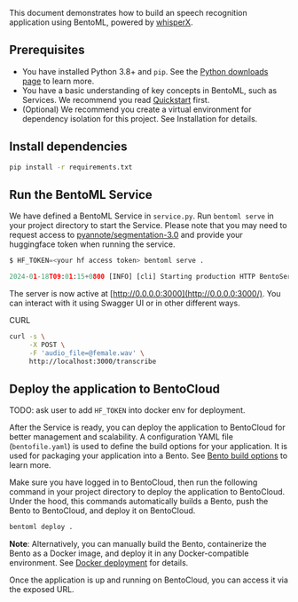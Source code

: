 This document demonstrates how to build an speech recognition application using BentoML, powered by [whisperX](https://github.com/m-bain/whisperX).

## **Prerequisites**

- You have installed Python 3.8+ and `pip`. See the [Python downloads page](https://www.python.org/downloads/) to learn more.
- You have a basic understanding of key concepts in BentoML, such as Services. We recommend you read [Quickstart](https://docs.bentoml.com/en/latest/get-started/quickstart.html) first.
- (Optional) We recommend you create a virtual environment for dependency isolation for this project. See Installation for details.

## Install dependencies

```bash
pip install -r requirements.txt
```

## Run the BentoML Service

We have defined a BentoML Service in `service.py`. Run `bentoml serve` in your project directory to start the Service.
Please note that you may need to request access to [pyannote/segmentation-3.0](https://huggingface.co/pyannote/segmentation-3.0) and provide your huggingface token when running the service.

```python
$ HF_TOKEN=<your hf access token> bentoml serve .

2024-01-18T09:01:15+0800 [INFO] [cli] Starting production HTTP BentoServer from "service:BentoWhisperX" listening on http://localhost:3000 (Press CTRL+C to quit)
```

The server is now active at [http://0.0.0.0:3000](http://0.0.0.0:3000/). You can interact with it using Swagger UI or in other different ways.

CURL

```bash
curl -s \
     -X POST \
     -F 'audio_file=@female.wav' \
     http://localhost:3000/transcribe

```

## Deploy the application to BentoCloud

TODO: ask user to add `HF_TOKEN` into docker env for deployment.

After the Service is ready, you can deploy the application to BentoCloud for better management and scalability. A configuration YAML file (`bentofile.yaml`) is used to define the build options for your application. It is used for packaging your application into a Bento. See [Bento build options](https://docs.bentoml.com/en/latest/concepts/bento.html#bento-build-options) to learn more.

Make sure you have logged in to BentoCloud, then run the following command in your project directory to deploy the application to BentoCloud. Under the hood, this commands automatically builds a Bento, push the Bento to BentoCloud, and deploy it on BentoCloud.

```bash
bentoml deploy .
```

**Note**: Alternatively, you can manually build the Bento, containerize the Bento as a Docker image, and deploy it in any Docker-compatible environment. See [Docker deployment](https://docs.bentoml.org/en/latest/concepts/deploy.html#docker) for details.

Once the application is up and running on BentoCloud, you can access it via the exposed URL.
